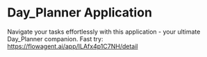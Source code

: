 # Day_Planner Application
Navigate your tasks effortlessly with this application - your ultimate Day_Planner companion.
Fast try: https://flowagent.ai/app/ILAfx4p1C7NH/detail
